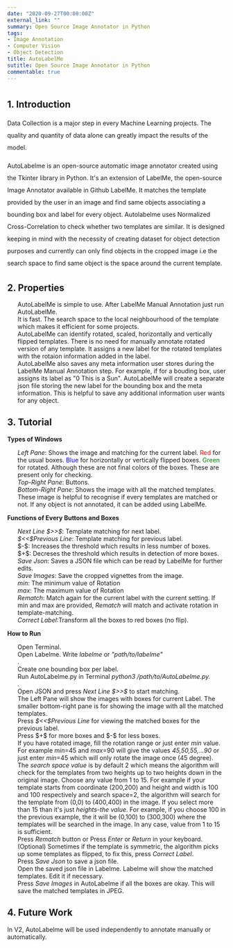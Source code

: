 ```yaml
---
date: "2020-09-27T00:00:00Z"
external_link: ""
summary: Open Source Image Annotator in Python
tags:
- Image Annotation
- Computer Vision
- Object Detection
title: AutoLabelMe
sutitle: Open Source Image Annotator in Python
commentable: true
---
```

# <style>
# section {
# 	border-bottom: 1px solid rgba(0, 0, 0, 0.616);
# }
# </style>
<script src="https://mickael.canouil.fr/post/floating-toc-in-blogdown/index.en_files/header-attrs/header-attrs.js"></script>
<div id="TOC">
<section>
				<h1 id="First_Point_Header">1. Introduction</h1>
				<p style="line-height:2em">
					Data Collection is a major step in every Machine Learning
					projects. The quality and quantity of data alone can
					greatly impact the results of the model. </p>
				<p style="line-height:2em">
					AutoLabelme is an open-source automatic image annotator created using the Tkinter library in Python.
					It's an extension of LabelMe, the open-source Image Annotator available in
					<a \href="https://github.com/wkentaro/labelme}{https://github.com/wkentaro/labelme}"> Github
						LabelMe</a>. It matches the template provided by the user in an image and find same objects
					associating a bounding box and label for every object.
					Autolabelme uses Normalized Cross-Correlation to check whether two templates are
					similar. It is designed keeping in mind with the necessity of creating dataset
					for object detection purposes and currently can only find objects in the cropped
					image i.e the search space to find same object is the space around the current
					template.
				</p>
			</section>
			<section>
				<h1 id="Second_Point_Header">2. Properties</h1>
				<ol>
					<li>AutoLabelMe is simple to use. After LabelMe Manual Annotation just run AutoLabelMe.</li>
					<li> It is fast. The search space to the local neighbourhood of the template
						which makes it efficient for some projects.</li>
					<li> AutoLabelMe can identify rotated, scaled, horizontally and
						vertically flipped templates. There is no need for manually annotate
						rotated version of any template. It assigns a new label for the rotated
						templates with the rotaion information added in the label.</li>
					<li>AutoLabelMe also saves any meta information user stores during the LabelMe Manual Annotation
						step.
						For example, if for a bouding box, user assigns its label as "0 This is a Sun".
						AutoLabelMe will create a separate json file storing the new label for the
						bounding box and the meta information. This is helpful to save any additional
						information user wants for any object.</li>
				</ol>
			</section>
			<section>
				<h1 id="Third_Point_Header">3. Tutorial</h1>
				<p>
					<strong>Types of Windows</strong>
					<ol>
						<li><i>Left Pane</i>: Shows the image and matching for the current label.
							<span style="color:red" ;>Red</span> for the usual boxes. <span style="color:blue"
								;>Blue</span>
							for horizontally or vertically flipped boxes.
							<span style="color:green" ;>Green</span> for rotated. Although these
							are not final colors of the boxes. These are present only for checking.</li>
						<li>
							<i>Top-Right Pane</i>: Buttons.
						</li>
						<li>
							<i>Bottom-Right Pane</i>: Shows the image with all the matched templates.
							These image is helpful to recognise if every templates are matched or not.
							If any object is not annotated, it can be added using LabelMe.
						</li>
					</ol>
				</p>
				<p>
					<strong>Functions of Every Buttons and Boxes</strong>
					<ol>
						<li>
							<i>Next Line $>>$</i>: Template matching for next label.
						</li>
						<li>
							<i> $<<$Previous Line</i>: Template matching for previous label. </li> <li>
									$-$: Increases the threshold which results in less number of boxes.
						</li>
						<li>
							$+$: Decreses the threshold which results in detection of more boxes.
						</li>
						<li>
							<i>Save Json</i>: Saves a JSON file which can be read by LabelMe for further edits.
						</li>
						<li>
							<i>Save Images</i>: Save the cropped vignettes from the image.
						</li>
						<li>
							<i>min</i>: The minimum value of Rotation
						</li>
						<li>
							<i>max</i>: The maximum value of Rotation
						</li>
						<li>
							<i>Rematch</i>: Match again for the current label with the current setting. If min and max
							are provided, <i>Rematch</i> will match and activate rotation in template-matching.
						</li>
						<li>
							<i>Correct Label</i>:Transform all the boxes to red boxes (no flip).
						</li>
					</ol>
				</p>
				<p>
					<strong>How to Run</strong>
					<ol>
						<li> Open Terminal.</li>
						<li> Open Labelme. Write <i>labelme</i> or <i>"path/to/labelme"</i></li>.
						<li> Create one bounding box per label.</li>
						<li> Run AutoLabelme.py in Terminal <i>python3 /path/to/AutoLabelme.py.</i></li>.
						<li> Open JSON and press <i>Next Line $>>$</i> to start matching.</li>
						<li> The Left Pane will show the images with boxes for current Label. The smaller bottom-right
							pane is for showing the image with all the matched templates.</li>
						<li> Press <i> $<<$Previous Line</i> for viewing the matched boxes for the previous label. </li>
									<li>Press $+$ for more boxes and $-$ for less boxes.</li>
						<li>If you have rotated image, fill the rotation range or just enter
							<i>min</i> value. For example <i>min</i>=45 and <i>max</i>=90 will give the values
							<i>45,50,55,...90</i> or just enter <i>min</i>=45 which will only rotate the image once (45
							degree).</li>
						<li>The <i>search space value</i> is by default 2 which means the algorithm will check
							for the templates from two heights up to two heights down in the original image.
							Choose any value from 1 to 15. For example if your template starts from coordinate
							(200,200) and height and width is 100 and 100 respectively and search space=2,
							the algorithm will search for the template from (0,0) to (400,400) in the image.
							If you select more than 15 than it's just <i>heights-the value</i>. For example,
							if you choose 100 in the previous example, the it will be (0,100) to (300,300)
							where the templates will be searched in the image. In any case, value from 1 to 15 is
							sufficient.</li>
						<li>Press <i>Rematch</i> button or Press <i>Enter</i> or <i>Return</i> in your keyboard.</li>
						<li>(Optional) Sometimes if the template is symmetric, the algorithm picks up some templates as
							flipped,
							to fix this, press <i>Correct Label</i>.</li>
						<li>Press <i>Save Json</i> to save a json file.</li>
						<li> Open the saved json file in Labelme. Labelme will show the matched templates. Edit it if
							necessary.</li>
						<li>Press <i>Save Images</i> in AutoLabelme if all the boxes are okay. This will save the
							matched templates in JPEG.</li>
					</ol>
				</p>
			</section>
			<section>
				<h1>4. Future Work</h1>
				<p>In V2, AutoLabelme will be used independently to annotate manually or automatically.</p>
			</section>
</div>